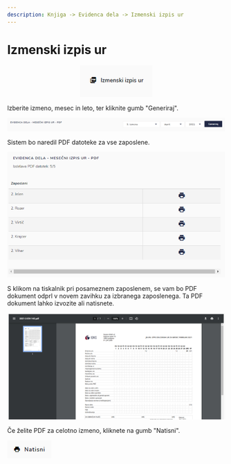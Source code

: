 ```yaml
---
description: Knjiga -> Evidenca dela -> Izmenski izpis ur
---
```


# Izmenski izpis ur

<div align="center"><img src="../../.gitbook/assets/Knjiga_evidenca_dela_ikone1.png" alt=""></div>

Izberite izmeno, mesec in leto, ter kliknite gumb "Generiraj".

![](../../.gitbook/assets/Knjiga_evidenca_dela_mesecni_izpis_ur.PNG)

Sistem bo naredil PDF datoteke za vse zaposlene.

![](../../.gitbook/assets/Knjiga_evidenca_dela_mesecni_izpis_ur_generiraj.PNG)

S klikom na tiskalnik pri posameznem zaposlenem, se vam bo PDF dokument odprl v novem zavihku za izbranega zaposlenega. Ta PDF dokument lahko izvozite ali natisnete.

![](../../.gitbook/assets/Knjiga_evidenca_dela_pdf_generiraj_1.PNG)

Če želite PDF za celotno izmeno, kliknete na gumb "Natisni".

![](<../../.gitbook/assets/image (108).png>)
